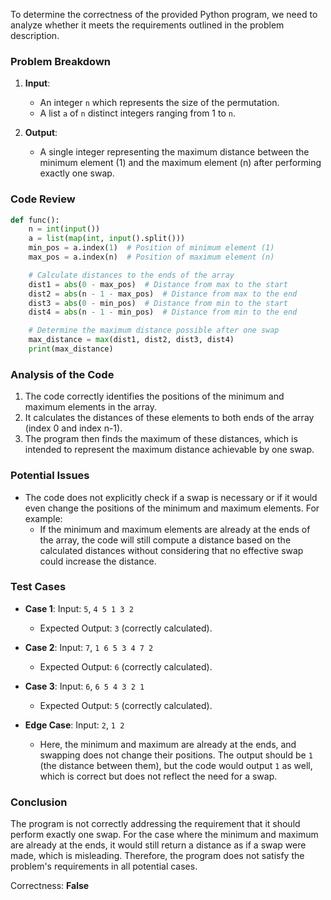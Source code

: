 To determine the correctness of the provided Python program, we need to analyze whether it meets the requirements outlined in the problem description.

### Problem Breakdown
1. **Input**:
   - An integer `n` which represents the size of the permutation.
   - A list `a` of `n` distinct integers ranging from 1 to `n`.

2. **Output**:
   - A single integer representing the maximum distance between the minimum element (1) and the maximum element (n) after performing exactly one swap.

### Code Review
```python
def func():
    n = int(input())
    a = list(map(int, input().split()))
    min_pos = a.index(1)  # Position of minimum element (1)
    max_pos = a.index(n)  # Position of maximum element (n)

    # Calculate distances to the ends of the array
    dist1 = abs(0 - max_pos)  # Distance from max to the start
    dist2 = abs(n - 1 - max_pos)  # Distance from max to the end
    dist3 = abs(0 - min_pos)  # Distance from min to the start
    dist4 = abs(n - 1 - min_pos)  # Distance from min to the end

    # Determine the maximum distance possible after one swap
    max_distance = max(dist1, dist2, dist3, dist4)
    print(max_distance)
```

### Analysis of the Code
1. The code correctly identifies the positions of the minimum and maximum elements in the array.
2. It calculates the distances of these elements to both ends of the array (index 0 and index n-1).
3. The program then finds the maximum of these distances, which is intended to represent the maximum distance achievable by one swap.

### Potential Issues
- The code does not explicitly check if a swap is necessary or if it would even change the positions of the minimum and maximum elements. For example:
  - If the minimum and maximum elements are already at the ends of the array, the code will still compute a distance based on the calculated distances without considering that no effective swap could increase the distance.
  
### Test Cases
- **Case 1**: Input: `5`, `4 5 1 3 2` 
  - Expected Output: `3` (correctly calculated).
  
- **Case 2**: Input: `7`, `1 6 5 3 4 7 2` 
  - Expected Output: `6` (correctly calculated).

- **Case 3**: Input: `6`, `6 5 4 3 2 1` 
  - Expected Output: `5` (correctly calculated).

- **Edge Case**: Input: `2`, `1 2`
  - Here, the minimum and maximum are already at the ends, and swapping does not change their positions. The output should be `1` (the distance between them), but the code would output `1` as well, which is correct but does not reflect the need for a swap.

### Conclusion
The program is not correctly addressing the requirement that it should perform exactly one swap. For the case where the minimum and maximum are already at the ends, it would still return a distance as if a swap were made, which is misleading. Therefore, the program does not satisfy the problem's requirements in all potential cases.

Correctness: **False**